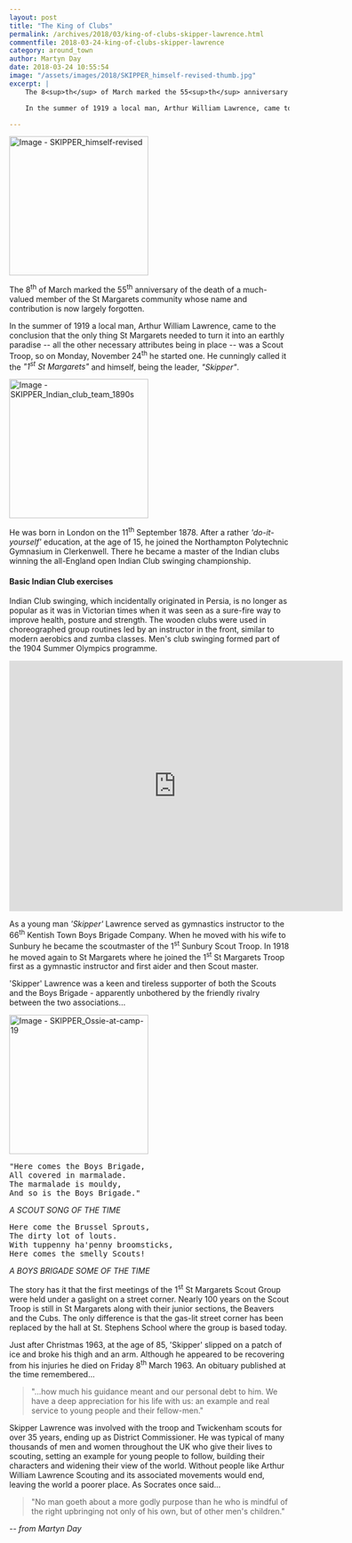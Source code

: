 ```yaml
---
layout: post
title: "The King of Clubs"
permalink: /archives/2018/03/king-of-clubs-skipper-lawrence.html
commentfile: 2018-03-24-king-of-clubs-skipper-lawrence
category: around_town
author: Martyn Day
date: 2018-03-24 10:55:54
image: "/assets/images/2018/SKIPPER_himself-revised-thumb.jpg"
excerpt: |
    The 8<sup>th</sup> of March marked the 55<sup>th</sup> anniversary of the death of a much-valued member of the St Margarets community whose name and contribution is now largely forgotten.

    In the summer of 1919 a local man, Arthur William Lawrence, came to the conclusion that the only thing St Margarets needed to turn it into an earthly paradise -- all the other necessary attributes being in place -- was a Scout Troop.

---
```


<a href="/assets/images/2018/SKIPPER_himself-revised.jpg" title="Click for a larger image"><img src="/assets/images/2018/SKIPPER_himself-revised-thumb.jpg" width="250" alt="Image - SKIPPER_himself-revised"  class="photo right"/></a>

The 8<sup>th</sup> of March marked the 55<sup>th</sup> anniversary of the death of a much-valued member of the St Margarets community whose name and contribution is now largely forgotten.

In the summer of 1919 a local man, Arthur William Lawrence, came to the conclusion that the only thing St Margarets needed to turn it into an earthly paradise -- all the other necessary attributes being in place -- was a Scout Troop, so on Monday, November 24<sup>th</sup> he started one. He cunningly called it the  <em>"1<sup>st</sup> St Margarets"</em> and himself, being the leader, <em>"Skipper"</em>.

<a href="/assets/images/2018/SKIPPER_Indian_club_team_1890s.jpg" title="Click for a larger image"><img src="/assets/images/2018/SKIPPER_Indian_club_team_1890s-thumb.jpg" width="250" alt="Image - SKIPPER_Indian_club_team_1890s"  class="photo right"/></a>

He was born in London on the 11<sup>th</sup> September 1878. After a rather  <em>'do-it-yourself'</em> education, at the age of 15, he joined the Northampton Polytechnic Gymnasium in Clerkenwell. There he became a master of the Indian clubs winning the all-England open Indian Club swinging championship.


<div class="box" markdown="1">

#### Basic Indian Club exercises

Indian Club swinging, which incidentally originated in Persia, is no longer as popular as it was in Victorian times when it was seen as a sure-fire way to improve health, posture and strength. The wooden clubs were used in choreographed group routines led by an instructor in the front, similar to modern aerobics and zumba classes. Men's club swinging formed part of the  1904 Summer Olympics programme.

<iframe width="600" height="450" src="https://www.youtube-nocookie.com/embed/JkFtaw9LB6I?rel=0" frameborder="0" allowfullscreen></iframe>

</div>

As a young man  <em>'Skipper'</em> Lawrence served as gymnastics instructor to the 66<sup>th</sup> Kentish Town Boys Brigade Company. When he moved with his wife to Sunbury he became the scoutmaster of the 1<sup>st</sup> Sunbury Scout Troop. In 1918 he moved again to St Margarets where he joined the 1<sup>st</sup> St Margarets Troop first as a gymnastic instructor and first aider and then Scout master.

<div class="box" markdown="1">

'Skipper' Lawrence was a keen and tireless supporter of both the Scouts and the Boys Brigade - apparently unbothered by the friendly rivalry between the two associations...

<a href="/assets/images/2018/SKIPPER_Ossie-at-camp-19.jpg" title="Click for a larger image"><img src="/assets/images/2018/SKIPPER_Ossie-at-camp-19-thumb.jpg" width="250" alt="Image - SKIPPER_Ossie-at-camp-19"  class="photo right"/></a>

<pre class="poem">
"Here comes the Boys Brigade,
All covered in marmalade.
The marmalade is mouldy,
And so is the Boys Brigade."
</pre>

<cite>A SCOUT SONG OF THE TIME</cite>

<pre class="poem">
Here come the Brussel Sprouts,
The dirty lot of louts.
With tuppenny ha'penny broomsticks,
Here comes the smelly Scouts!
</pre>

<cite>A BOYS BRIGADE SOME OF THE TIME</cite>

</div>


The story has it that the first meetings of the 1<sup>st</sup> St Margarets Scout Group were held under a gaslight on a street corner. Nearly 100 years on the Scout Troop is still in St Margarets along with their junior sections, the Beavers and the Cubs. The only difference is that the gas-lit street corner has been replaced by the hall at St. Stephens School where the group is based today.

Just after Christmas 1963, at the age of 85, 'Skipper' slipped on a patch of ice and broke his thigh and an arm. Although he appeared to be recovering from his injuries he died on Friday 8<sup>th</sup> March 1963. An obituary published at the time remembered...

> "...how much his guidance meant and our personal debt to him. We have a deep appreciation for his life with us: an example and real service to young people and their fellow-men."

Skipper Lawrence was involved with the troop and Twickenham scouts for over 35 years, ending up as District Commissioner. He was typical of many thousands of men and women throughout the UK who give their lives to scouting, setting an example for young people to follow, building their characters and widening their view of the world. Without people like Arthur William Lawrence Scouting and its associated movements would end, leaving the world a poorer place. As Socrates once said...

> "No man goeth about a more godly purpose than he who is mindful of the right upbringing not only of his own, but of other men's children."


<cite>-- from Martyn Day</cite>
